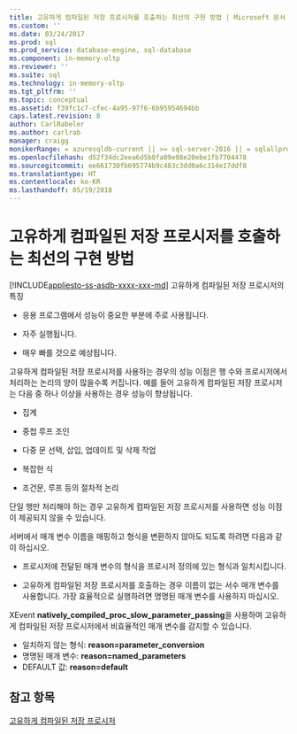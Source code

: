 ```yaml
---
title: 고유하게 컴파일된 저장 프로시저를 호출하는 최선의 구현 방법 | Microsoft 문서
ms.custom: ''
ms.date: 03/24/2017
ms.prod: sql
ms.prod_service: database-engine, sql-database
ms.component: in-memory-oltp
ms.reviewer: ''
ms.suite: sql
ms.technology: in-memory-oltp
ms.tgt_pltfrm: ''
ms.topic: conceptual
ms.assetid: f39fc1c7-cfec-4a95-97f6-6b95954694bb
caps.latest.revision: 8
author: CarlRabeler
ms.author: carlrab
manager: craigg
monikerRange: = azuresqldb-current || >= sql-server-2016 || = sqlallproducts-allversions
ms.openlocfilehash: d52f34dc2eea6d5b0fa09e08e20ebe1fb7704478
ms.sourcegitcommit: ee661730fb695774b9c483c3dd0a6c314e17ddf8
ms.translationtype: HT
ms.contentlocale: ko-KR
ms.lasthandoff: 05/19/2018
---
```

# <a name="best-practices-for-calling-natively-compiled-stored-procedures"></a>고유하게 컴파일된 저장 프로시저를 호출하는 최선의 구현 방법
[!INCLUDE[appliesto-ss-asdb-xxxx-xxx-md](../../includes/appliesto-ss-asdb-xxxx-xxx-md.md)]
  고유하게 컴파일된 저장 프로시저의 특징  
  
-   응용 프로그램에서 성능이 중요한 부분에 주로 사용됩니다.  
  
-   자주 실행됩니다.  
  
-   매우 빠를 것으로 예상됩니다.  
  
 고유하게 컴파일된 저장 프로시저를 사용하는 경우의 성능 이점은 행 수와 프로시저에서 처리하는 논리의 양이 많을수록 커집니다. 예를 들어 고유하게 컴파일된 저장 프로시저는 다음 중 하나 이상을 사용하는 경우 성능이 향상됩니다.  
  
-   집계  
  
-   중첩 루프 조인  
  
-   다중 문 선택, 삽입, 업데이트 및 삭제 작업  
  
-   복잡한 식  
  
-   조건문, 루프 등의 절차적 논리  
  
 단일 행만 처리해야 하는 경우 고유하게 컴파일된 저장 프로시저를 사용하면 성능 이점이 제공되지 않을 수 있습니다.  
  
 서버에서 매개 변수 이름을 매핑하고 형식을 변환하지 않아도 되도록 하려면 다음과 같이 하십시오.  
  
-   프로시저에 전달된 매개 변수의 형식을 프로시저 정의에 있는 형식과 일치시킵니다.  
  
-   고유하게 컴파일된 저장 프로시저를 호출하는 경우 이름이 없는 서수 매개 변수를 사용합니다. 가장 효율적으로 실행하려면 명명된 매개 변수를 사용하지 마십시오.  
  
 XEvent **natively_compiled_proc_slow_parameter_passing**을 사용하여 고유하게 컴파일된 저장 프로시저에서 비효율적인 매개 변수를 감지할 수 있습니다.
 - 일치하지 않는 형식: **reason=parameter_conversion**
 - 명명된 매개 변수: **reason=named_parameters**
 - DEFAULT 값: **reason=default** 
  
## <a name="see-also"></a>참고 항목  
 [고유하게 컴파일된 저장 프로시저](../../relational-databases/in-memory-oltp/natively-compiled-stored-procedures.md)  
